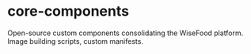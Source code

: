 # core-components
Open-source custom components consolidating the WiseFood platform. Image building scripts, custom manifests.
